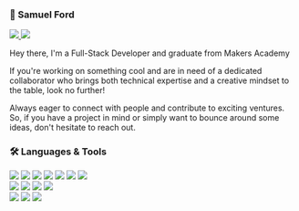 ### 💾 Samuel Ford

<a href="https://www.linkedin.com/in/samueljford/">
<img src="https://img.shields.io/badge/Linkedin.com/in/samueljford-f9b0a9?style=flat-square&logo=linkedin&logoColor=white">
</a>
<a href="mailto:samueljamesford@googlemail.com">
<img src="https://img.shields.io/badge/samueljamesford@googlemail.com-f9b0a9?style=flat-square&logo=gmail&logoColor=white">
</a>

Hey there, I'm a Full-Stack Developer and graduate from Makers Academy

If you're working on something cool and are in need of a dedicated collaborator who brings both technical expertise and a creative mindset to the table, look no further! 

Always eager to connect with people and contribute to exciting ventures. So, if you have a project in mind or simply want to bounce around some ideas, don't hesitate to reach out. 

### 🛠 Languages & Tools

<img src="https://img.shields.io/badge/-python-3776AB?logo=python&logoColor=white&style=for-the-badge"> <img src="https://img.shields.io/badge/-javascript-F7DF1E?logo=javascript&logoColor=black&style=for-the-badge"> <img src="https://img.shields.io/badge/-Kotlin-7F52FF?logo=kotlin&logoColor=white&style=for-the-badge"> <img src="https://img.shields.io/badge/-React-61DAFB?logo=react&logoColor=white&style=for-the-badge"> <img src="https://img.shields.io/badge/-HTML5-E34F26?logo=html5&logoColor=white&style=for-the-badge"> <img src="https://img.shields.io/badge/-CSS-1572B6?logo=css3&logoColor=white&style=for-the-badge"> <img src="https://img.shields.io/badge/-node.js-339933?logo=nodedotjs&logoColor=white&style=for-the-badge"><br>
<img src="https://img.shields.io/badge/-flask-000000?logo=flask&logoColor=white&style=for-the-badge"> <img src="https://img.shields.io/badge/-express-000000?logo=express&logoColor=white&style=for-the-badge"> <img src="https://img.shields.io/badge/-mongo%20db-47A248?logo=mongodb&logoColor=white&style=for-the-badge"> <img src="https://img.shields.io/badge/-postgresql-4169E1?logo=postgresql&logoColor=white&style=for-the-badge"><br>
<img src="https://img.shields.io/badge/-Pytest-0A9EDC?logo=pytest&logoColor=white&style=for-the-badge"> <img src="https://img.shields.io/badge/-Jest-C21325?logo=jest&logoColor=white&style=for-the-badge"> <img src="https://img.shields.io/badge/-Playwright-2EAD33?logo=playwright&logoColor=white&style=for-the-badge">
